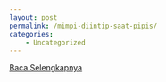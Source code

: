 ```yaml
---
layout: post
permalink: /mimpi-diintip-saat-pipis/
categories:
    - Uncategorized
---
```


[Baca Selengkapnya](/04)